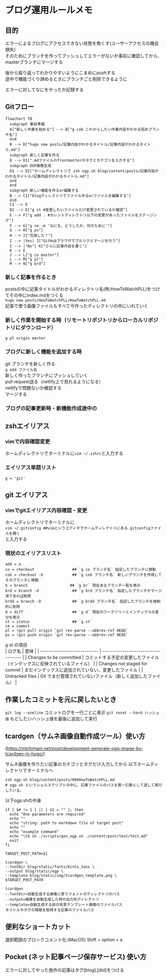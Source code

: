 # ブログ運用ルールメモ


## 目的
エラーによるブログにアクセスできない状態を無くす(ユーザーアクセスの機会損失)  
そのためにブランチを作ってプッシュしてエラーがないか事前に確認してから、masterブランチにマージする  

後から振り返ってわかりやすいようにこまめにpushする  
途中で機能づくり諦めるときにブランチごと削除できるように  

エラーに対してなにをやったか記録する 
## Gitフロー  
```mermaid
flowchart TB
  subgraph 事前準備
  A["新しく作業を始める"] --> B["g cob これからしたい作業内容がわかる短めブランチ名"]
  end
  B --> D["hugo new posts/記事内容がわかるタイトル/記事内容がわかるタイトル.md"]
  subgraph 新しく記事を作る
  D --> D1[".mdファイルのfrontmatterのタグとカテゴリを入力する"]
  subgraph OGP画像生成
  D1 --> D2["ホームディレクトリで zsh ogp.sh blog/content/posts/記事内容がわかるタイトル/記事内容がわかるタイトル.md"]
  end
  end
  subgraph 新しい機能を作るor編集する
  B --> C1["blogディレクトリでファイル作るorファイルを編集する"]
  end
  C1 --> E
  D2 --> E["g st #変更したいファイルだけ変更されているか確認"]
  E --> F["g add . #カレントディレクトリ以下の変更があったファイルをステージング"]
  F --> G["g cm -m 'なにを、どうしたか、何のために'"]
  G --> H["g ps"]
  H --> I{"完成した？"}
  I --> |Yes| J["GitHubブラウザでプルリクとマージを行う"]
  I --> |"No"| K["さらに記事内容を書く"]
  K --> E
  J --> L["g co master"]
  L --> M["g pl"]
  M --> N["g brd"]
```
### 新しく記事を作るとき
postsの中に記事タイトルがわかるディレクトリ名(例:HowToWatchPLL)をつけてその中にindex.mdをつくる  
`hugo new posts/HowToWatchPLL/HowToWatchPLL.md`  
記事で使う画像ファイルもすべて今作ったディレクトリの中にいれていく

### 新しく作業を開始する時（リモートリポジトリからローカルリポジトリにダウンロード）
`g pl origin master`
### ブログに新しく機能を追加する時
git ブランチを新しく作る  
`g add ファイル名`  
新しく作ったブランチにプッシュしていく  
pull request送る（netlify上で見れるようになる）  
netlifyで問題ないか確認する  
マージする  

### ブログの記事更新時・新機能作成途中の
## zshエイリアス
### vimで内容確認変更  
ホームディレクトリでターミナルに`vim ~/.zshrc`と入力する  

### エイリアス単語リスト
```
g = 'git'
```

## git エイリアス
### vimでgitエイリアス内容確認・変更
ホームディレクトリでターミナルに  
`vim ~/.gitconfig ##vimというエディタでホームディレクトリにある.gitconfigファイルを開く`  
と入力する

### 現状のエイリアスリスト  
```
add = a
co = checkout                 ## `g co ブランチ名` 指定したブランチに移動   
cob = checkout -b             ## `g cob ブランチ名` 新しいブランチを作成してそのブランチに移動
b = branch                   ## `g br` 現在あるブランチ一覧を表示
brd = branch -d               ## `g brd ブランチ名` 指定したブランチがマージ済であれば削除
brdd = branch -D              ## `g brdd ブランチ名` 指定したブランチを強制的に削除
d = diff                      ## `g d` 現在のワークツリーとインデックスの差分を表示
st = status                   ## `g st` 
cm = commit  
pl = !git pull origin `git rev-parse --abbrev-ref HEAD`  
ps = !git push origin `git rev-parse --abbrev-ref HEAD`  
```

g st の項目  
| ログ名                           | 意味                                    |
| ----------------------------- | ------------------------------------- |
| Changes to be committed       | コミットする予定の変更したファイル（インデックスに反映されているファイル） |
| Changes not staged for commit | まだインデックスに追加されていない、変更したファイル            |
| Untracked files               | Git でまだ管理されていないファイル（新しく追加したファイル）      |  


## 作業したコミットを元に戻したいとき
`git log --oneline`  コミットログを一行ごとに表示
`git reset --hard ハッシュ値` もどしたいハッシュ値を最後に追加して実行

## tcardgen（サムネ画像自動作成ツール）使い方
(https://michimani.net/post/development-generate-ogp-image-by-tcardgen-in-hugo/)  

サムネ画像を作りたい記事のカテゴリとタグだけ入力してから
以下ホームディレクトリでターミナルへ  
```
zsh ogp.sh blog/content/posts/004HowToWatchPLL.md
# ogp.sh というシェルスクリプトの中に、記事ファイルのパスを第一引数として渡して実行している。
```
以下ogp.shの中身
```
if [ $# != 1 ] || [ $1 = "" ]; then
  echo "One parameters are required"
  echo ""
  echo "string: path to markdown file of target post"
  echo ""
  echo "example command"
  echo "\t$ sh ./scripts/gen_ogp.sh ./content/post/test/test.md"
  exit
fi

TARGET_POST_PATH=$1

tcardgen \
--fontDir blog/static/fonts/Kinto_Sans \
--output blog/static/ogp \
--template blog/static/img/tcardgen_template.png \
$TARGET_POST_PATH
```
```
tcardgen 
--fontDir=自動生成する画像に使うフォントのディレクトリのパス 
--output=画像を自動生成した時の出力先ディレクトリ 
--template=自動生成する前の背景テンプレート画像のファイルパス 
タイトルやタグの情報を取得する記事のファイルパス
```

## 便利なショートカット
選択範囲のブロックコメント化:(MacOS) Shift + option + a  

## Pocket (ネット記事ページ保存サービス) 使い方
エラーに対してやった施作の記事はタグ[blog],[did]をつける  
